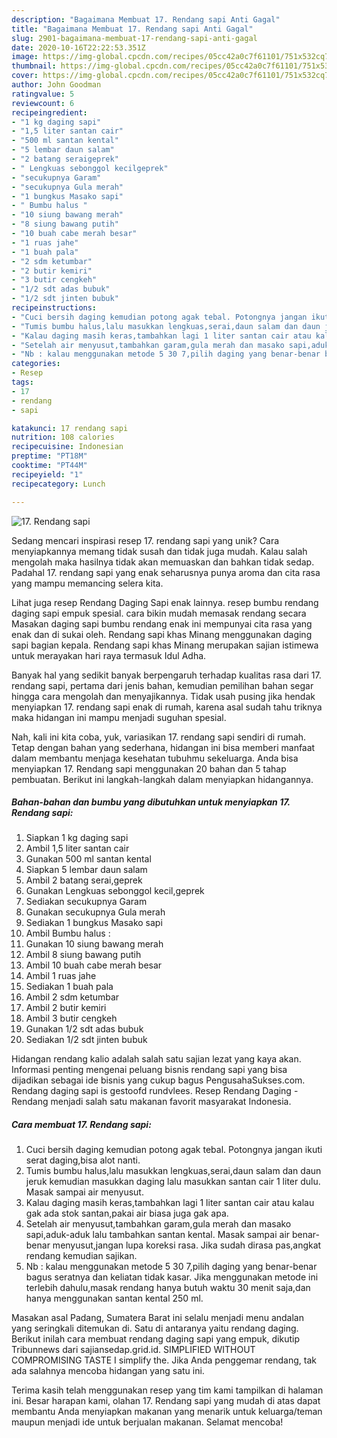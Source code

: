 ```yaml
---
description: "Bagaimana Membuat 17. Rendang sapi Anti Gagal"
title: "Bagaimana Membuat 17. Rendang sapi Anti Gagal"
slug: 2901-bagaimana-membuat-17-rendang-sapi-anti-gagal
date: 2020-10-16T22:22:53.351Z
image: https://img-global.cpcdn.com/recipes/05cc42a0c7f61101/751x532cq70/17-rendang-sapi-foto-resep-utama.jpg
thumbnail: https://img-global.cpcdn.com/recipes/05cc42a0c7f61101/751x532cq70/17-rendang-sapi-foto-resep-utama.jpg
cover: https://img-global.cpcdn.com/recipes/05cc42a0c7f61101/751x532cq70/17-rendang-sapi-foto-resep-utama.jpg
author: John Goodman
ratingvalue: 5
reviewcount: 6
recipeingredient:
- "1 kg daging sapi"
- "1,5 liter santan cair"
- "500 ml santan kental"
- "5 lembar daun salam"
- "2 batang seraigeprek"
- " Lengkuas sebonggol kecilgeprek"
- "secukupnya Garam"
- "secukupnya Gula merah"
- "1 bungkus Masako sapi"
- " Bumbu halus "
- "10 siung bawang merah"
- "8 siung bawang putih"
- "10 buah cabe merah besar"
- "1 ruas jahe"
- "1 buah pala"
- "2 sdm ketumbar"
- "2 butir kemiri"
- "3 butir cengkeh"
- "1/2 sdt adas bubuk"
- "1/2 sdt jinten bubuk"
recipeinstructions:
- "Cuci bersih daging kemudian potong agak tebal. Potongnya jangan ikuti serat daging,bisa alot nanti."
- "Tumis bumbu halus,lalu masukkan lengkuas,serai,daun salam dan daun jeruk kemudian masukkan daging lalu masukkan santan cair 1 liter dulu. Masak sampai air menyusut."
- "Kalau daging masih keras,tambahkan lagi 1 liter santan cair atau kalau gak ada stok santan,pakai air biasa juga gak apa."
- "Setelah air menyusut,tambahkan garam,gula merah dan masako sapi,aduk-aduk lalu tambahkan santan kental. Masak sampai air benar-benar menyusut,jangan lupa koreksi rasa. Jika sudah dirasa pas,angkat rendang kemudian sajikan."
- "Nb : kalau menggunakan metode 5 30 7,pilih daging yang benar-benar bagus seratnya dan keliatan tidak kasar. Jika menggunakan metode ini terlebih dahulu,masak rendang hanya butuh waktu 30 menit saja,dan hanya menggunakan santan kental 250 ml."
categories:
- Resep
tags:
- 17
- rendang
- sapi

katakunci: 17 rendang sapi 
nutrition: 108 calories
recipecuisine: Indonesian
preptime: "PT18M"
cooktime: "PT44M"
recipeyield: "1"
recipecategory: Lunch

---
```



![17. Rendang sapi](https://img-global.cpcdn.com/recipes/05cc42a0c7f61101/751x532cq70/17-rendang-sapi-foto-resep-utama.jpg)

Sedang mencari inspirasi resep 17. rendang sapi yang unik? Cara menyiapkannya memang tidak susah dan tidak juga mudah. Kalau salah mengolah maka hasilnya tidak akan memuaskan dan bahkan tidak sedap. Padahal 17. rendang sapi yang enak seharusnya punya aroma dan cita rasa yang mampu memancing selera kita.

Lihat juga resep Rendang Daging Sapi enak lainnya. resep bumbu rendang daging sapi empuk spesial. cara bikin mudah memasak rendang secara Masakan daging sapi bumbu rendang enak ini mempunyai cita rasa yang enak dan di sukai oleh. Rendang sapi khas Minang menggunakan daging sapi bagian kepala. Rendang sapi khas Minang merupakan sajian istimewa untuk merayakan hari raya termasuk Idul Adha.

Banyak hal yang sedikit banyak berpengaruh terhadap kualitas rasa dari 17. rendang sapi, pertama dari jenis bahan, kemudian pemilihan bahan segar hingga cara mengolah dan menyajikannya. Tidak usah pusing jika hendak menyiapkan 17. rendang sapi enak di rumah, karena asal sudah tahu triknya maka hidangan ini mampu menjadi suguhan spesial.


Nah, kali ini kita coba, yuk, variasikan 17. rendang sapi sendiri di rumah. Tetap dengan bahan yang sederhana, hidangan ini bisa memberi manfaat dalam membantu menjaga kesehatan tubuhmu sekeluarga. Anda bisa menyiapkan 17. Rendang sapi menggunakan 20 bahan dan 5 tahap pembuatan. Berikut ini langkah-langkah dalam menyiapkan hidangannya.

<!--inarticleads1-->

##### Bahan-bahan dan bumbu yang dibutuhkan untuk menyiapkan 17. Rendang sapi:

1. Siapkan 1 kg daging sapi
1. Ambil 1,5 liter santan cair
1. Gunakan 500 ml santan kental
1. Siapkan 5 lembar daun salam
1. Ambil 2 batang serai,geprek
1. Gunakan  Lengkuas sebonggol kecil,geprek
1. Sediakan secukupnya Garam
1. Gunakan secukupnya Gula merah
1. Sediakan 1 bungkus Masako sapi
1. Ambil  Bumbu halus :
1. Gunakan 10 siung bawang merah
1. Ambil 8 siung bawang putih
1. Ambil 10 buah cabe merah besar
1. Ambil 1 ruas jahe
1. Sediakan 1 buah pala
1. Ambil 2 sdm ketumbar
1. Ambil 2 butir kemiri
1. Ambil 3 butir cengkeh
1. Gunakan 1/2 sdt adas bubuk
1. Sediakan 1/2 sdt jinten bubuk


Hidangan rendang kalio adalah salah satu sajian lezat yang kaya akan. Informasi penting mengenai peluang bisnis rendang sapi yang bisa dijadikan sebagai ide bisnis yang cukup bagus PengusahaSukses.com. Rendang daging sapi is gestoofd rundvlees. Resep Rendang Daging - Rendang menjadi salah satu makanan favorit masyarakat Indonesia. 

<!--inarticleads2-->

##### Cara membuat 17. Rendang sapi:

1. Cuci bersih daging kemudian potong agak tebal. Potongnya jangan ikuti serat daging,bisa alot nanti.
1. Tumis bumbu halus,lalu masukkan lengkuas,serai,daun salam dan daun jeruk kemudian masukkan daging lalu masukkan santan cair 1 liter dulu. Masak sampai air menyusut.
1. Kalau daging masih keras,tambahkan lagi 1 liter santan cair atau kalau gak ada stok santan,pakai air biasa juga gak apa.
1. Setelah air menyusut,tambahkan garam,gula merah dan masako sapi,aduk-aduk lalu tambahkan santan kental. Masak sampai air benar-benar menyusut,jangan lupa koreksi rasa. Jika sudah dirasa pas,angkat rendang kemudian sajikan.
1. Nb : kalau menggunakan metode 5 30 7,pilih daging yang benar-benar bagus seratnya dan keliatan tidak kasar. Jika menggunakan metode ini terlebih dahulu,masak rendang hanya butuh waktu 30 menit saja,dan hanya menggunakan santan kental 250 ml.


Masakan asal Padang, Sumatera Barat ini selalu menjadi menu andalan yang seringkali ditemukan di. Satu di antaranya yaitu rendang daging. Berikut inilah cara membuat rendang daging sapi yang empuk, dikutip Tribunnews dari sajiansedap.grid.id. SIMPLIFIED WITHOUT COMPROMISING TASTE I simplify the. Jika Anda penggemar rendang, tak ada salahnya mencoba hidangan yang satu ini. 

Terima kasih telah menggunakan resep yang tim kami tampilkan di halaman ini. Besar harapan kami, olahan 17. Rendang sapi yang mudah di atas dapat membantu Anda menyiapkan makanan yang menarik untuk keluarga/teman maupun menjadi ide untuk berjualan makanan. Selamat mencoba!

